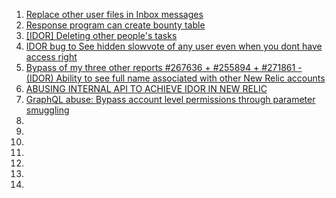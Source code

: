 1. [Replace other user files in Inbox messages](https://hackerone.com/reports/322661)
2. [Response program can create bounty table](https://hackerone.com/reports/460920)
3. [[IDOR] Deleting other people's tasks](https://hackerone.com/reports/293845)
4. [IDOR bug to See hidden slowvote of any user even when you dont have access right](https://hackerone.com/reports/661978)
5. [Bypass of my three other reports #267636 + #255894 + #271861 - (IDOR) Ability to see full name associated with other New Relic accounts](https://hackerone.com/reports/320173)
6. [ABUSING INTERNAL API TO ACHIEVE IDOR IN NEW RELIC](https://www.jonbottarini.com/2018/01/02/abusing-internal-api-to-achieve-idor-in-new-relic/)
7. [GraphQL abuse: Bypass account level permissions through parameter smuggling](https://labs.detectify.com/2018/03/14/graphql-abuse/)
8. []()
9. []()
10. []()
11. []()
12. []()
13. []()
14. []()

